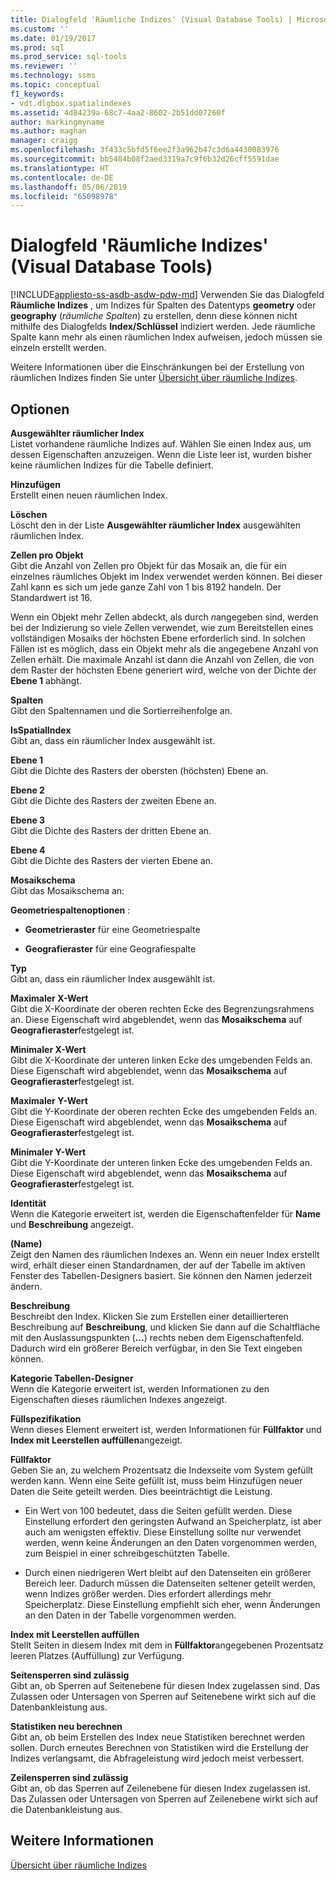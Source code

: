 ```yaml
---
title: Dialogfeld 'Räumliche Indizes' (Visual Database Tools) | Microsoft-Dokumentation
ms.custom: ''
ms.date: 01/19/2017
ms.prod: sql
ms.prod_service: sql-tools
ms.reviewer: ''
ms.technology: ssms
ms.topic: conceptual
f1_keywords:
- vdt.dlgbox.spatialindexes
ms.assetid: 4d84239a-68c7-4aa2-8602-2b51dd07260f
author: markingmyname
ms.author: maghan
manager: craigg
ms.openlocfilehash: 3f433c5bfd5f6ee2f3a962b47c3d6a4430083976
ms.sourcegitcommit: bb5484b08f2aed3319a7c9f6b32d26cff5591dae
ms.translationtype: HT
ms.contentlocale: de-DE
ms.lasthandoff: 05/06/2019
ms.locfileid: "65098978"
---
```

# <a name="spatial-indexes-dialog-box-visual-database-tools"></a>Dialogfeld 'Räumliche Indizes' (Visual Database Tools)
[!INCLUDE[appliesto-ss-asdb-asdw-pdw-md](../../includes/appliesto-ss-asdb-asdw-pdw-md.md)]
Verwenden Sie das Dialogfeld **Räumliche Indizes** , um Indizes für Spalten des Datentyps **geometry** oder **geography** (*räumliche Spalten*) zu erstellen, denn diese können nicht mithilfe des Dialogfelds **Index/Schlüssel** indiziert werden. Jede räumliche Spalte kann mehr als einen räumlichen Index aufweisen, jedoch müssen sie einzeln erstellt werden.  
  
Weitere Informationen über die Einschränkungen bei der Erstellung von räumlichen Indizes finden Sie unter [Übersicht über räumliche Indizes](../../relational-databases/spatial/spatial-indexes-overview.md).  
  
## <a name="options"></a>Optionen  
**Ausgewählter räumlicher Index**  
Listet vorhandene räumliche Indizes auf. Wählen Sie einen Index aus, um dessen Eigenschaften anzuzeigen. Wenn die Liste leer ist, wurden bisher keine räumlichen Indizes für die Tabelle definiert.  
  
**Hinzufügen**  
Erstellt einen neuen räumlichen Index.  
  
**Löschen**  
Löscht den in der Liste **Ausgewählter räumlicher Index** ausgewählten räumlichen Index.  
  
**Zellen pro Objekt**  
Gibt die Anzahl von Zellen pro Objekt für das Mosaik an, die für ein einzelnes räumliches Objekt im Index verwendet werden können. Bei dieser Zahl kann es sich um jede ganze Zahl von 1 bis 8192 handeln. Der Standardwert ist 16.  
  
Wenn ein Objekt mehr Zellen abdeckt, als durch *n*angegeben sind, werden bei der Indizierung so viele Zellen verwendet, wie zum Bereitstellen eines vollständigen Mosaiks der höchsten Ebene erforderlich sind. In solchen Fällen ist es möglich, dass ein Objekt mehr als die angegebene Anzahl von Zellen erhält. Die maximale Anzahl ist dann die Anzahl von Zellen, die von dem Raster der höchsten Ebene generiert wird, welche von der Dichte der **Ebene 1** abhängt.  
  
**Spalten**  
Gibt den Spaltennamen und die Sortierreihenfolge an.  
  
**IsSpatialIndex**  
Gibt an, dass ein räumlicher Index ausgewählt ist.  
  
**Ebene 1**  
Gibt die Dichte des Rasters der obersten (höchsten) Ebene an.  
  
**Ebene 2**  
Gibt die Dichte des Rasters der zweiten Ebene an.  
  
**Ebene 3**  
Gibt die Dichte des Rasters der dritten Ebene an.  
  
**Ebene 4**  
Gibt die Dichte des Rasters der vierten Ebene an.  
  
**Mosaikschema**  
Gibt das Mosaikschema an:  
  
**Geometriespaltenoptionen** :  
  
-   **Geometrieraster** für eine Geometriespalte  
  
-   **Geografieraster** für eine Geografiespalte  
  
**Typ**  
Gibt an, dass ein räumlicher Index ausgewählt ist.  
  
**Maximaler X-Wert**  
Gibt die X-Koordinate der oberen rechten Ecke des Begrenzungsrahmens an. Diese Eigenschaft wird abgeblendet, wenn das **Mosaikschema** auf **Geografieraster**festgelegt ist.  
  
**Minimaler X-Wert**  
Gibt die X-Koordinate der unteren linken Ecke des umgebenden Felds an. Diese Eigenschaft wird abgeblendet, wenn das **Mosaikschema** auf **Geografieraster**festgelegt ist.  
  
**Maximaler Y-Wert**  
Gibt die Y-Koordinate der oberen rechten Ecke des umgebenden Felds an. Diese Eigenschaft wird abgeblendet, wenn das **Mosaikschema** auf **Geografieraster**festgelegt ist.  
  
**Minimaler Y-Wert**  
Gibt die Y-Koordinate der unteren linken Ecke des umgebenden Felds an. Diese Eigenschaft wird abgeblendet, wenn das **Mosaikschema** auf **Geografieraster**festgelegt ist.  
  
**Identität**  
Wenn die Kategorie erweitert ist, werden die Eigenschaftenfelder für **Name** und **Beschreibung** angezeigt.  
  
**(Name)**  
Zeigt den Namen des räumlichen Indexes an. Wenn ein neuer Index erstellt wird, erhält dieser einen Standardnamen, der auf der Tabelle im aktiven Fenster des Tabellen-Designers basiert. Sie können den Namen jederzeit ändern.  
  
**Beschreibung**  
Beschreibt den Index. Klicken Sie zum Erstellen einer detaillierteren Beschreibung auf **Beschreibung**, und klicken Sie dann auf die Schaltfläche mit den Auslassungspunkten (**…**) rechts neben dem Eigenschaftenfeld. Dadurch wird ein größerer Bereich verfügbar, in den Sie Text eingeben können.  
  
**Kategorie Tabellen-Designer**  
Wenn die Kategorie erweitert ist, werden Informationen zu den Eigenschaften dieses räumlichen Indexes angezeigt.  
  
**Füllspezifikation**  
Wenn dieses Element erweitert ist, werden Informationen für **Füllfaktor** und **Index mit Leerstellen auffüllen**angezeigt.  
  
**Füllfaktor**  
Geben Sie an, zu welchem Prozentsatz die Indexseite vom System gefüllt werden kann. Wenn eine Seite gefüllt ist, muss beim Hinzufügen neuer Daten die Seite geteilt werden. Dies beeinträchtigt die Leistung.  
  
-   Ein Wert von 100 bedeutet, dass die Seiten gefüllt werden. Diese Einstellung erfordert den geringsten Aufwand an Speicherplatz, ist aber auch am wenigsten effektiv. Diese Einstellung sollte nur verwendet werden, wenn keine Änderungen an den Daten vorgenommen werden, zum Beispiel in einer schreibgeschützten Tabelle.  
  
-   Durch einen niedrigeren Wert bleibt auf den Datenseiten ein größerer Bereich leer. Dadurch müssen die Datenseiten seltener geteilt werden, wenn Indizes größer werden. Dies erfordert allerdings mehr Speicherplatz. Diese Einstellung empfiehlt sich eher, wenn Änderungen an den Daten in der Tabelle vorgenommen werden.  
  
**Index mit Leerstellen auffüllen**  
Stellt Seiten in diesem Index mit dem in **Füllfaktor**angegebenen Prozentsatz leeren Platzes (Auffüllung) zur Verfügung.  
  
**Seitensperren sind zulässig**  
Gibt an, ob Sperren auf Seitenebene für diesen Index zugelassen sind. Das Zulassen oder Untersagen von Sperren auf Seitenebene wirkt sich auf die Datenbankleistung aus.  
  
**Statistiken neu berechnen**  
Gibt an, ob beim Erstellen des Index neue Statistiken berechnet werden sollen. Durch erneutes Berechnen von Statistiken wird die Erstellung der Indizes verlangsamt, die Abfrageleistung wird jedoch meist verbessert.  
  
**Zeilensperren sind zulässig**  
Gibt an, ob das Sperren auf Zeilenebene für diesen Index zugelassen ist. Das Zulassen oder Untersagen von Sperren auf Zeilenebene wirkt sich auf die Datenbankleistung aus.  
  
## <a name="see-also"></a>Weitere Informationen  
[Übersicht über räumliche Indizes](../../relational-databases/spatial/spatial-indexes-overview.md)  
  
